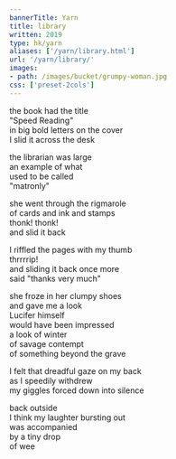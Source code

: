 ```yaml
---
bannerTitle: Yarn
title: library
written: 2019
type: hk/yarn
aliases: ['/yarn/library.html']
url: '/yarn/library/'
images:
- path: /images/bucket/grumpy-woman.jpg
css: ['preset-2cols']
---
```


the book had the title  
"Speed Reading"  
in big bold letters on the cover  
I slid it across the desk  


the librarian was large  
an example of what  
used to be called  
"matronly"  


she went through the rigmarole  
of cards and ink and stamps  
thonk! thonk!  
and slid it back


I riffled the pages with my thumb  
thrrrrip!  
and sliding it back once more  
said "thanks very much"


she froze in her clumpy shoes  
and gave me a look  
Lucifer himself  
would have been impressed  
a look of winter  
of savage contempt  
of something beyond the grave  


I felt that dreadful gaze on my back  
as I speedily withdrew  
my giggles forced down into silence  

back outside  
I think my laughter bursting out  
was accompanied  
by a tiny drop  
of wee
